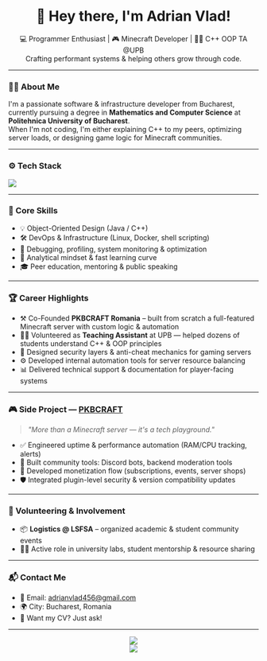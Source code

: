 <h1 align="center">🚀 Hey there, I'm Adrian Vlad!</h1>
<p align="center">
  💻 Programmer Enthusiast | 🎮 Minecraft Developer | 👨‍🏫 C++ OOP TA @UPB<br>
  Crafting performant systems & helping others grow through code.
</p>

---

### 🧑‍💻 About Me

I'm a passionate software & infrastructure developer from Bucharest, currently pursuing a degree in **Mathematics and Computer Science** at **Politehnica University of Bucharest**.  
When I'm not coding, I'm either explaining C++ to my peers, optimizing server loads, or designing game logic for Minecraft communities.

---

### ⚙️ Tech Stack

<p align="left">
  <img src="https://skillicons.dev/icons?i=java,cpp,cs,python,matlab,linux,docker,git,vscode" />
</p>

---

### 📌 Core Skills

- 💡 Object-Oriented Design (Java / C++)
- 🛠️ DevOps & Infrastructure (Linux, Docker, shell scripting)
- 🎯 Debugging, profiling, system monitoring & optimization
- 🧠 Analytical mindset & fast learning curve
- 🎓 Peer education, mentoring & public speaking

---

### 🏆 Career Highlights

- ⚒️ Co-Founded **PKBCRAFT Romania** – built from scratch a full-featured Minecraft server with custom logic & automation  
- 🧑‍🏫 Volunteered as **Teaching Assistant** at UPB — helped dozens of students understand C++ & OOP principles  
- 🔐 Designed security layers & anti-cheat mechanics for gaming servers  
- ⚙️ Developed internal automation tools for server resource balancing  
- 📊 Delivered technical support & documentation for player-facing systems

---

### 🎮 Side Project — [PKBCRAFT](https://store.pkbcraft.ro)

> *"More than a Minecraft server — it's a tech playground."*

- ✅ Engineered uptime & performance automation (RAM/CPU tracking, alerts)
- 💬 Built community tools: Discord bots, backend moderation tools
- 💸 Developed monetization flow (subscriptions, events, server shops)
- 🛡️ Integrated plugin-level security & version compatibility updates

---

### 🤝 Volunteering & Involvement

- 📦 **Logistics @ LSFSA** – organized academic & student community events  
- 🧑‍🎓 Active role in university labs, student mentorship & resource sharing

---

### 📬 Contact Me

- 💌 Email: [adrianvlad456@gmail.com](mailto:adrianvlad456@gmail.com)
- 🌍 City: Bucharest, Romania
- 📄 Want my CV? Just ask!

---

<p align="center">
  <img src="https://github-readme-stats.vercel.app/api?username=adypicolo&show_icons=true&theme=tokyonight" />
  <br>
  <img src="https://github-readme-streak-stats.herokuapp.com/?user=adypicolo&theme=tokyonight" />
</p>
